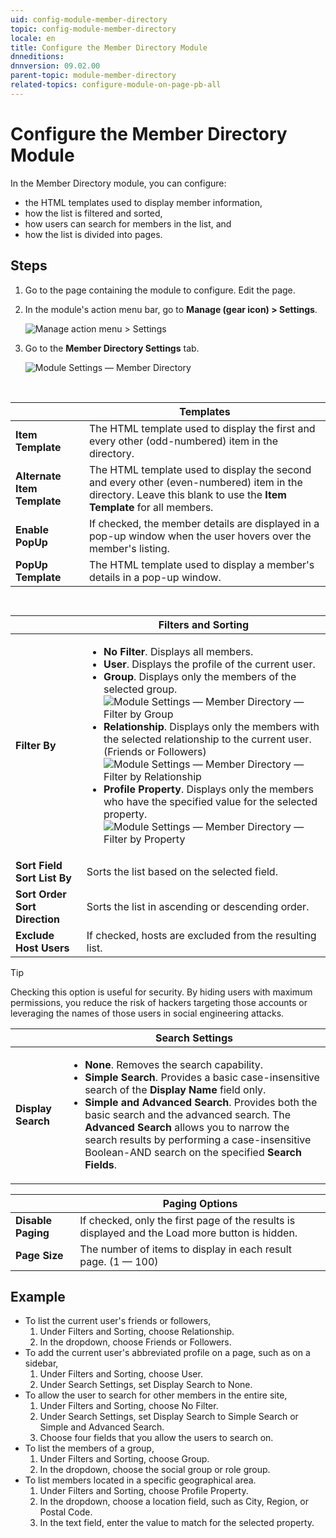 ```yaml
---
uid: config-module-member-directory
topic: config-module-member-directory
locale: en
title: Configure the Member Directory Module
dnneditions: 
dnnversion: 09.02.00
parent-topic: module-member-directory
related-topics: configure-module-on-page-pb-all
---
```


# Configure the Member Directory Module

In the Member Directory module, you can configure:

*   the HTML templates used to display member information,
*   how the list is filtered and sorted,
*   how users can search for members in the list, and
*   how the list is divided into pages.

## Steps

1.  Go to the page containing the module to configure. Edit the page.
2.  In the module's action menu bar, go to **Manage (gear icon) \> Settings**.
    
      
    
    ![Manage action menu > Settings](/images/scr-actionmenu-manage-settings.png)
    
      
    
3.  Go to the **Member Directory Settings** tab.
    
      
    
    ![Module Settings — Member Directory](/images/scr-modulesettings-MemberDirectory.png)
    
      
    
     
    
|  |**Templates**|
|---|---|
|**Item Template**|The HTML template used to display the first and every other (odd-numbered) item in the directory.|
|**Alternate Item Template**|The HTML template used to display the second and every other (even-numbered) item in the directory. Leave this blank to use the **Item Template** for all members.|
|**Enable PopUp**|If checked, the member details are displayed in a pop-up window when the user hovers over the member's listing.|
|**PopUp Template**|The HTML template used to display a member's details in a pop-up window.|

     

|   |**Filters and Sorting**|
|---|---|
|**Filter By**|<ul><li>**No Filter**. Displays all members.</li><li>**User**. Displays the profile of the current user.</li><li>**Group**. Displays only the members of the selected group.<br />![Module Settings — Member Directory — Filter by Group](/images/scr-modulesettings-MemberDirectory-FilterGroup.png) </li><li>**Relationship**. Displays only the members with the selected relationship to the current user. (Friends or Followers)<br />![Module Settings — Member Directory — Filter by Relationship](/images/scr-modulesettings-MemberDirectory-FilterRelationship.png)</li><li>**Profile Property**. Displays only the members who have the specified value for the selected property.<br />![Module Settings — Member Directory — Filter by Property](/images/scr-modulesettings-MemberDirectory-FilterProfileProperty.png)</li></ul>|
|**Sort Field<br />Sort List By**|Sorts the list based on the selected field.|
|**Sort Order<br />Sort Direction**|Sorts the list in ascending or descending order.|
|**Exclude Host Users**|If checked, hosts are excluded from the resulting list.|


> [!Tip]
> Checking this option is useful for security. By hiding users with maximum permissions, you reduce the risk of hackers targeting those accounts or leveraging the names of those users in social engineering attacks.
 

|  |**Search Settings**|
|---|---|
|**Display Search**|<ul><li>**None**. Removes the search capability.</li><li>**Simple Search**. Provides a basic case-insensitive search of the **Display Name** field only.</li><li>**Simple and Advanced Search**. Provides both the basic search and the advanced search. The **Advanced Search** allows you to narrow the search results by performing a case-insensitive Boolean-AND search on the specified **Search Fields**.</li></ul>|**Search Field 1**<br />**Search Field 2**<br />**Search Field 3**<br />**Search Field 4**|The fields to be used in the **Advanced Search**.| 

|  |**Paging Options**|
|---|---|
|**Disable Paging**|If checked, only the first page of the results is displayed and the Load more button is hidden.|
|**Page Size**|The number of items to display in each result page. (1 — 100)|
    

## Example

*   To list the current user's friends or followers,
    1.  Under Filters and Sorting, choose Relationship.
    2.  In the dropdown, choose Friends or Followers.
*   To add the current user's abbreviated profile on a page, such as on a sidebar,
    1.  Under Filters and Sorting, choose User.
    2.  Under Search Settings, set Display Search to None.
*   To allow the user to search for other members in the entire site,
    1.  Under Filters and Sorting, choose No Filter.
    2.  Under Search Settings, set Display Search to Simple Search or Simple and Advanced Search.
    3.  Choose four fields that you allow the users to search on.
*   To list the members of a group,
    1.  Under Filters and Sorting, choose Group.
    2.  In the dropdown, choose the social group or role group.
*   To list members located in a specific geographical area.
    1.  Under Filters and Sorting, choose Profile Property.
    2.  In the dropdown, choose a location field, such as City, Region, or Postal Code.
    3.  In the text field, enter the value to match for the selected property.